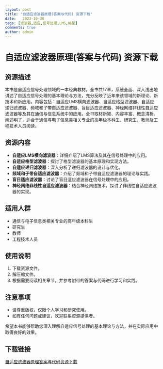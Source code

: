 ```yaml
---
layout: post
title: "自适应滤波器原理(答案与代码) 资源下载"
date:   2023-10-30
tags: [滤波器,适应,信号处理,LMS,格型]
comments: true
author: admin
---
```

# 自适应滤波器原理(答案与代码) 资源下载

## 资源描述

本书是自适应信号处理领域的一本经典教材。全书共17章，系统全面、深入浅出地讲述了自适应信号处理的基本理论与方法，充分反映了近年来该领域的新理论、新技术和新应用。内容包括：自适应LMS横向滤波器、自适应格型滤波器、自适应递归滤波器、频域和子带自适应滤波器、盲目适应滤波器、神经网络非线性自适应滤波器等及其在通信与信息系统中的应用。全书取材新颖、内容丰富、概念清析、阐述明了，适合于通信与电子信息类相关专业的高年级本科生、研究生、教师及工程技术人员阅读。

## 资源内容

- **自适应LMS横向滤波器**：详细介绍了LMS算法及其在信号处理中的应用。
- **自适应格型滤波器**：探讨了格型滤波器的基本原理和实现方法。
- **自适应递归滤波器**：深入分析了递归滤波器的设计与优化。
- **频域和子带自适应滤波器**：介绍了频域和子带自适应滤波器的理论与实践。
- **盲目适应滤波器**：讨论了盲目适应滤波器在信号处理中的应用。
- **神经网络非线性自适应滤波器**：结合神经网络技术，探讨了非线性自适应滤波器的实现。

## 适用人群

- 通信与电子信息类相关专业的高年级本科生
- 研究生
- 教师
- 工程技术人员

## 使用说明

1. 下载资源文件。
2. 解压缩文件。
3. 根据需要阅读相关章节，并参考附带的答案与代码进行学习和实践。

## 注意事项

- 请尊重版权，仅限个人学习和研究使用。
- 如有任何问题或建议，欢迎联系资源提供者。

希望本书能够帮助您深入理解自适应信号处理的基本理论与方法，并在实际应用中取得良好的效果。

## 下载链接

[自适应滤波器原理答案与代码资源下载](https://pan.quark.cn/s/9cd9dea86756)
